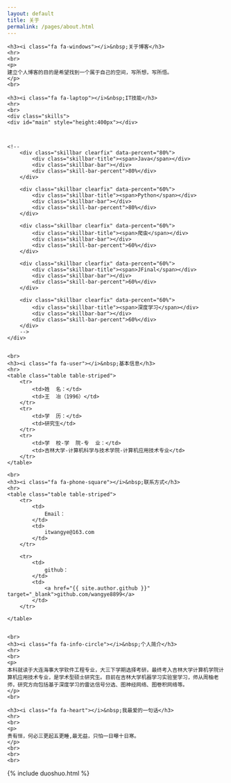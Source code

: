 ```yaml
---
layout: default
title: 关于
permalink: /pages/about.html
---
```


<div class="home">

	<h3><i class="fa fa-windows"></i>&nbsp;关于博客</h3>
	<hr>
	<br>
	<p>
	建立个人博客的目的是希望找到一个属于自己的空间，写所想，写所悟。
	</p>
	<br>
	
	<h3><i class="fa fa-laptop"></i>&nbsp;IT技能</h3>
	<hr>
	<br>
    <div class="skills">
   	<div id="main" style="height:400px"></div>



    <!--
        <div class="skillbar clearfix" data-percent="80%">
            <div class="skillbar-title"><span>Java</span></div>
            <div class="skillbar-bar"></div>
            <div class="skill-bar-percent">80%</div>
        </div>

        <div class="skillbar clearfix" data-percent="60%">
            <div class="skillbar-title"><span>Python</span></div>
            <div class="skillbar-bar"></div>
            <div class="skill-bar-percent">80%</div>
        </div>
		
        <div class="skillbar clearfix" data-percent="60%">
            <div class="skillbar-title"><span>爬虫</span></div>
            <div class="skillbar-bar"></div>
            <div class="skill-bar-percent">60%</div>
        </div>

        <div class="skillbar clearfix" data-percent="60%">
            <div class="skillbar-title"><span>JFinal</span></div>
            <div class="skillbar-bar"></div>
            <div class="skill-bar-percent">60%</div>
        </div>
		
		<div class="skillbar clearfix" data-percent="60%">
            <div class="skillbar-title"><span>深度学习</span></div>
            <div class="skillbar-bar"></div>
            <div class="skill-bar-percent">60%</div>
        </div>
		-->
    </div>	

	
	<br>
	<h3><i class="fa fa-user"></i>&nbsp;基本信息</h3>
	<hr>
	<table class="table table-striped">
		<tr>
			<td>姓  名：</td>    
			<td>王  冶（1996）</td>
		</tr>
		<tr>
			<td>学  历：</td>    
			<td>研究生</td>
		</tr>
		<tr>
			<td>学  校-学  院-专  业：</td>    
			<td>吉林大学-计算机科学与技术学院-计算机应用技术专业</td>
		</tr>
	</table>

	<br>
	<h3><i class="fa fa-phone-square"></i>&nbsp;联系方式</h3>
	<hr>
	<table class="table table-striped">
		<tr>
			<td>
				Email：
			</td>  
			<td>
				itwangye@163.com			
			</td>
		</tr>

		<tr>
			<td>
				github：
			</td>  
			<td>
				<a href="{{ site.author.github }}" target="_blank">github.com/wangye8899</a>
			</td>  
		</tr>

	</table>


	<br>
	<h3><i class="fa fa-info-circle"></i>&nbsp;个人简介</h3>
	<hr>
	<br>
	<p>
	本科就读于大连海事大学软件工程专业，大三下学期选择考研，最终考入吉林大学计算机学院计算机应用技术专业，是学术型硕士研究生。目前在吉林大学机器学习实验室学习，师从周柚老师，研究方向包括基于深度学习的雷达信号分选、图神经网络、图卷积网络等。
	</p>
	<br>

	<h3><i class="fa fa-heart"></i>&nbsp;我最爱的一句话</h3>
	<hr>
	<br>
	<p>
	贵有恒，何必三更起五更睡,最无益，只怕一日曝十日寒。
	</p>
	<br>
	<br> 
	<br>

</div>


<div>
{% include duoshuo.html %}
</div>


